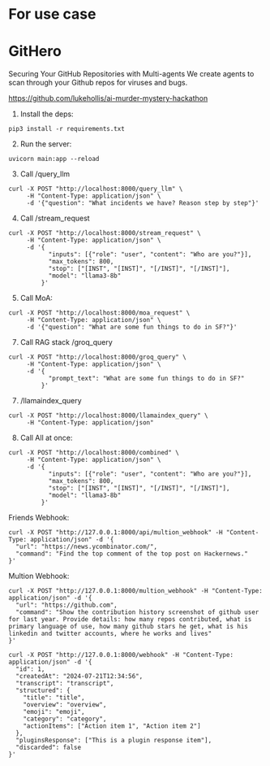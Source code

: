 # For use case
# GitHero
Securing Your GitHub Repositories with Multi-agents
We create agents to scan through your Github repos for viruses and bugs.

https://github.com/lukehollis/ai-murder-mystery-hackathon

1. Install the deps:
```
pip3 install -r requirements.txt
```


2. Run the server:
```
uvicorn main:app --reload
```

3. Call /query_llm
```
curl -X POST "http://localhost:8000/query_llm" \
     -H "Content-Type: application/json" \
     -d '{"question": "What incidents we have? Reason step by step"}'
```

4. Call /stream_request
```
curl -X POST "http://localhost:8000/stream_request" \
     -H "Content-Type: application/json" \
     -d '{
           "inputs": [{"role": "user", "content": "Who are you?"}],
           "max_tokens": 800,
           "stop": ["[INST", "[INST]", "[/INST]", "[/INST]"],
           "model": "llama3-8b"
         }'
```
5. Call MoA:
```
curl -X POST "http://localhost:8000/moa_request" \
     -H "Content-Type: application/json" \
     -d '{"question": "What are some fun things to do in SF?"}'
```

7. Call RAG stack /groq_query
```
curl -X POST "http://localhost:8000/groq_query" \
     -H "Content-Type: application/json" \
     -d '{
           "prompt_text": "What are some fun things to do in SF?"
         }'
```

7. /llamaindex_query
```
curl -X POST "http://localhost:8000/llamaindex_query" \
     -H "Content-Type: application/json"
```

8. Call All at once:
```
curl -X POST "http://localhost:8000/combined" \
     -H "Content-Type: application/json" \
     -d '{
           "inputs": [{"role": "user", "content": "Who are you?"}],
           "max_tokens": 800,
           "stop": ["[INST", "[INST]", "[/INST]", "[/INST]"],
           "model": "llama3-8b"
         }'
```

Friends Webhook:
```
curl -X POST "http://127.0.0.1:8000/api/multion_webhook" -H "Content-Type: application/json" -d '{
  "url": "https://news.ycombinator.com/",
  "command": "Find the top comment of the top post on Hackernews."
}'
```

Multion Webhook:
```
curl -X POST "http://127.0.0.1:8000/multion_webhook" -H "Content-Type: application/json" -d '{
  "url": "https://github.com",
  "command": "Show the contribution history screenshot of github user for last year. Provide details: how many repos contributed, what is primary language of use, how many github stars he get, what is his linkedin and twitter accounts, where he works and lives" 
}'
```

```
curl -X POST "http://127.0.0.1:8000/webhook" -H "Content-Type: application/json" -d '{  
  "id": 1,                    
  "createdAt": "2024-07-21T12:34:56",
  "transcript": "transcript",
  "structured": {
    "title": "title",
    "overview": "overview",
    "emoji": "emoji",
    "category": "category",
    "actionItems": ["Action item 1", "Action item 2"]
  },
  "pluginsResponse": ["This is a plugin response item"],
  "discarded": false
}'
```
